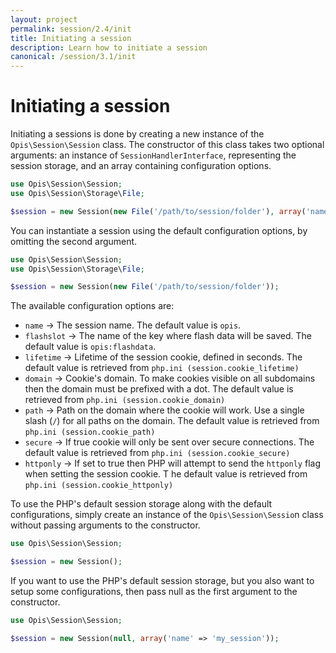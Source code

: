 ```yaml
---
layout: project
permalink: session/2.4/init
title: Initiating a session
description: Learn how to initiate a session
canonical: /session/3.1/init
---
```

# Initiating a session
 
Initiating a sessions is done by creating a new instance of the `Opis\Session\Session` class. 
The constructor of this class takes two optional arguments: an instance of `SessionHandlerInterface`, representing the 
session storage, and an array containing configuration options.

```php
use Opis\Session\Session;
use Opis\Session\Storage\File;

$session = new Session(new File('/path/to/session/folder'), array('name' => 'my_session'));
```

You can instantiate a session using the default configuration options, by omitting the second argument.

```php
use Opis\Session\Session;
use Opis\Session\Storage\File;

$session = new Session(new File('/path/to/session/folder'));
```

The available configuration options are:

* `name` → The session name. The default value is `opis`.
* `flashslot` → The name of the key where flash data will be saved. The default value is `opis:flashdata`.
* `lifetime` → Lifetime of the session cookie, defined in seconds. The default value is retrieved 
from `php.ini (session.cookie_lifetime)`
* `domain` → Cookie's domain. To make cookies visible on all subdomains then the domain must be prefixed with a dot. 
The default value is retrieved from `php.ini (session.cookie_domain)`
* `path` → Path on the domain where the cookie will work. Use a single slash (`/`) for all paths on the domain. 
The default value is retrieved from `php.ini (session.cookie_path)`
* `secure` → If true cookie will only be sent over secure connections. 
The default value is retrieved from `php.ini (session.cookie_secure)`
* `httponly` → If set to true then PHP will attempt to send the `httponly` flag when setting the session cookie. T
he default value is retrieved from `php.ini (session.cookie_httponly)`

To use the PHP's default session storage along with the default configurations, 
simply create an instance of the `Opis\Session\Sessio`n class without passing arguments to the constructor.

```php
use Opis\Session\Session;

$session = new Session();
```

If you want to use the PHP's default session storage, but you also want to setup some configurations, 
then pass null as the first argument to the constructor.

```php
use Opis\Session\Session;

$session = new Session(null, array('name' => 'my_session'));
```
